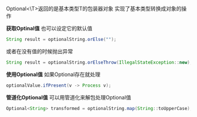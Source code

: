 Optional<\T>返回的是基本类型T的包装器对象
实现了基本类型转换成对象的操作

**获取Optinal值**
也可以设定它的默认值
```java
String result = optionalString.orElse("");
```
或者在没有值的时候抛出异常
```java
String result = optionalString.orElseThrow(IllegalStateException::new);
```

**使用Optional值**
如果Optional存在就处理
```java
optionalValue.ifPresent(v -> Process v);
```

**管道化Optional值**
可以用管道化来解包处理Optional值
```java
Optional<String> transformed = optionalString.map(String::toUpperCase);
```

